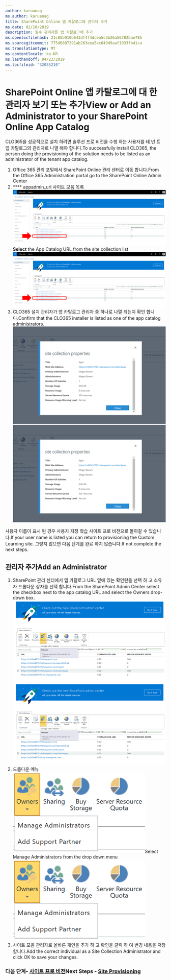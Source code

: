 ```yaml
---
author: karuanag
ms.author: karuanag
title: SharePoint Online 앱 카탈로그에 관리자 추가
ms.date: 02/10/2019
description: 필수 관리자를 앱 카탈로그에 추가
ms.openlocfilehash: 21c85b910b643df4f4dcea5c3b26a56782bae785
ms.sourcegitcommit: 775d6807291ab263eea5ec649d9aaf1933fb41ca
ms.translationtype: MT
ms.contentlocale: ko-KR
ms.lasthandoff: 04/23/2019
ms.locfileid: "32055210"
---
```

# <a name="view-or-add-an-administrator-to-your-sharepoint-online-app-catalog"></a><span data-ttu-id="e193e-103">SharePoint Online 앱 카탈로그에 대 한 관리자 보기 또는 추가</span><span class="sxs-lookup"><span data-stu-id="e193e-103">View or Add an Administrator to your SharePoint Online App Catalog</span></span>

<span data-ttu-id="e193e-104">CLO365을 성공적으로 설치 하려면 솔루션 프로 비전을 수행 하는 사용자를 테 넌 트 앱 카탈로그의 관리자로 나열 해야 합니다.</span><span class="sxs-lookup"><span data-stu-id="e193e-104">To successfully install CLO365, the person doing the provisioning of the solution needs to be listed as an administrator of the tenant app catalog.</span></span>

1. <span data-ttu-id="e193e-105">Office 365 관리 포털에서 SharePoint Online 관리 센터로 이동 합니다.</span><span class="sxs-lookup"><span data-stu-id="e193e-105">From the Office 365 Administration portal go to the SharePoint Online Admin Center</span></span>
1. <span data-ttu-id="e193e-106">\*\*\*\* appadmin_url 사이트 모음 목록 ![에서 앱 카탈로그 URL을 선택 합니다.](media/appadmin_url.png)</span><span class="sxs-lookup"><span data-stu-id="e193e-106">**Select** the App Catalog URL from the site collection list ![appadmin_url.png](media/appadmin_url.png)</span></span>
1. <span data-ttu-id="e193e-107">CLO365 설치 관리자가 앱 카탈로그 관리자 중 하나로 나열 되는지 확인 합니다.</span><span class="sxs-lookup"><span data-stu-id="e193e-107">Confirm that the CLO365 installer is listed as one of the app catalog administrators.</span></span>
<span data-ttu-id="e193e-108">![appadmin_dialog-.png](media/appadmin_dialog.png)</span><span class="sxs-lookup"><span data-stu-id="e193e-108">![appadmin_dialog.png](media/appadmin_dialog.png)</span></span>

<span data-ttu-id="e193e-109">사용자 이름이 표시 된 경우 사용자 지정 학습 사이트 프로 비전으로 돌아갈 수 있습니다.</span><span class="sxs-lookup"><span data-stu-id="e193e-109">If your user name is listed you can return to provisioning the Custom Learning site.</span></span>  <span data-ttu-id="e193e-110">그렇지 않으면 다음 단계를 완료 하지 않습니다.</span><span class="sxs-lookup"><span data-stu-id="e193e-110">If not complete the next steps.</span></span> 

## <a name="add-an-administrator"></a><span data-ttu-id="e193e-111">관리자 추가</span><span class="sxs-lookup"><span data-stu-id="e193e-111">Add an Administrator</span></span>

1. <span data-ttu-id="e193e-112">SharePoint 관리 센터에서 앱 카탈로그 URL 옆에 있는 확인란을 선택 하 고 소유자 드롭다운 상자를 선택 합니다.</span><span class="sxs-lookup"><span data-stu-id="e193e-112">From the SharePoint Admin Center select the checkbox next to the app catalog URL and select the Owners drop-down box.</span></span>
<span data-ttu-id="e193e-113">![appadmin_owner-.png](media/appadmin_owner.png)</span><span class="sxs-lookup"><span data-stu-id="e193e-113">![appadmin_owner.png](media/appadmin_owner.png)</span></span>
1. <span data-ttu-id="e193e-114">드롭다운 메뉴 ![에서 관리자 관리 appadmin_owner를 선택 합니다.](media/appadmin_manage.png)</span><span class="sxs-lookup"><span data-stu-id="e193e-114">Select Manage Administrators from the drop down menu ![appadmin_owner.png](media/appadmin_manage.png)</span></span>
1. <span data-ttu-id="e193e-115">사이트 모음 관리자로 올바른 개인을 추가 하 고 확인을 클릭 하 여 변경 내용을 저장 합니다.</span><span class="sxs-lookup"><span data-stu-id="e193e-115">Add the correct individual as a Site Collection Administrator and click OK to save your changes.</span></span>

### <a name="next-steps---site-provisioninginstallsitepackagemd"></a><span data-ttu-id="e193e-116">다음 단계- [사이트 프로 비전](installsitepackage.md)</span><span class="sxs-lookup"><span data-stu-id="e193e-116">Next Steps - [Site Provisioning](installsitepackage.md)</span></span>
